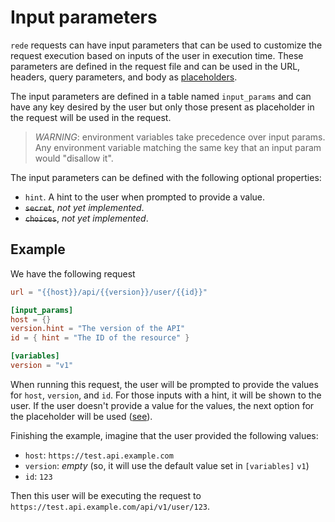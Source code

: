 # Input parameters

`rede` requests can have input parameters that can be used to customize
the request execution based on inputs of the user in execution time.
These parameters are defined in the request file and can be used in the URL,
headers, query parameters, and body as [placeholders](placeholders.md).

The input parameters are defined in a table named `input_params` and can
have any key desired by the user but only those present as placeholder in
the request will be used in the request.

> _WARNING_: environment variables take precedence over input params.
> Any environment variable matching the same key that an input param would
> "disallow it".

The input parameters can be defined with the following optional properties:

- `hint`. A hint to the user when prompted to provide a value.
- ~~`secret`~~, _not yet implemented_.
- ~~`choices`~~, _not yet implemented_.

## Example

We have the following request

```toml
url = "{{host}}/api/{{version}}/user/{{id}}"

[input_params]
host = {}
version.hint = "The version of the API"
id = { hint = "The ID of the resource" }

[variables]
version = "v1"
```

When running this request, the user will be prompted to provide the values
for `host`, `version`, and `id`. For those inputs with a hint, it will be
shown to the user. If the user doesn't provide a value for the values,
the next option for the placeholder will be used ([see](placeholders.md#resolvers)).

Finishing the example, imagine that the user provided the following values:

- `host`: `https://test.api.example.com`
- `version`: _empty_ (so, it will use the default value set in `[variables]` `v1`)
- `id`: `123`

Then this user will be executing the request to `https://test.api.example.com/api/v1/user/123`.
